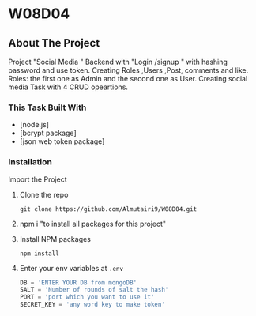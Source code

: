 # W08D04

## About The Project

Project "Social Media " Backend with "Login /signup " with hashing password and use token.
Creating Roles ,Users ,Post, comments and like.
Roles: the first one as Admin and the second one as User.
Creating social media Task with 4 CRUD opeartions.


### This Task Built With

* [node.js]
* [bcrypt package]
* [json web token package] 


### Installation

Import the Project


1. Clone the repo
   ```
   git clone https://github.com/Almutairi9/W08D04.git 
   ```
2. npm i "to install all packages for this project"

3. Install NPM packages
   ```
   npm install
   ```
4. Enter your env variables at `.env`
   ```js
   DB = 'ENTER YOUR DB from mongoDB'
   SALT = 'Number of rounds of salt the hash'
   PORT = 'port which you want to use it'
   SECRET_KEY = 'any word key to make token'
   ```
